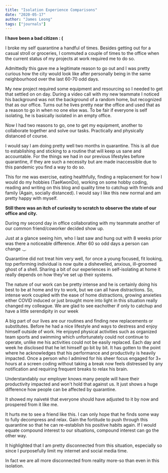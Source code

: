 ```yaml
---
title: "Isolation Experience Comparisons"
date: "2020-05-17"
author: "James Leong"
tags: ["journals"]
---
```


**I have been a bad citizen : (**

I broke my self quarantine a handful of times. Besides getting out for a casual stroll or groceries, I commuted a couple of times to the office when the current status of my projects at work required me to do so.

Admittedly this gave me a legitimate reason to go out and I was pretty curious how the city would look like after personally being in the same neighbourhood over the last 60-70 odd days.

My new project required some equipment and resourcing so I needed to get that settled on on day. During a video call with my new teammate I noticed his background was not the background of a random home, but recognized that as our office. Turns out he lives pretty near the office and used that as a reason to go in when no one else was. To be fair if everyone is self isolating, he is basically isolated in an empty office.

Now I had two reasons to go, one to get my equipment, another to collaborate together and solve our tasks. Practically and physically distanced of course.

I would say I am doing pretty well two months in quarantine. This is all due to establishing and sticking to a routine that will keep us sane and accountable. For the things we had in our previous lifestyles before quarantine, if they are such a necessity but are made inaccessible due to this pandemic you find a way to do so.

This for me was exercise, eating healthfully, finding a replacement for how I would do my hobbies (TaeKwonDo), working on some hobby coding, reading and writing on this blog and quality time to catchup with friends and family (Again, socially distanced). I would say I like this new normal and am pretty happy with myself.

**Still there was an itch of curiosity to scratch to observe the state of our office and city.**

During my second day in office collaborating with my teammate another of our common friend/coworker decided show up.

Just at a glance seeing him, who I last saw and hung out with 8 weeks prior was there a noticeable difference. After 60 so odd days a person can change .\_.

Quarantine did not treat him very well, for once a young focused, fit looking, top performing individual is now quite a dishevelled, anxious, ill-groomed ghost of a shell. Sharing a bit of our experiences in self-isolating at home it really depends on how they've set up their systems.

The nature of our work can be pretty intense and he is certainly doing his best to be at home and try to work, but we can all have distractions. So, intense work coupled with the ease of home distractions, growing anxieties either COVID induced or just brought more into light in this situation really changed my colleague. We are glad to see eachother if only to catchup and have a little serendipity in our week

A big part of our lives are our routines and finding new replacements or substitutes. Before he had a nice lifestyle and ways to destress and enjoy himself outside of work. He enjoyed physical activities such as organized team sports and swimming which unfortunately could not continue to operate, unlike me his activities could not be easily replaced. Each day and week he disclosed that he let himself go bit by bit. It has gotten to the point where he acknowledges that his performance and productivity is heavily impacted. Once a person who I admired for his sheer focus engaged for 3+ hours at a screen coding without taking a break now feels distressed by any notification and requiring frequent breaks to relax his brain.

Understandably our employer knows many people will have their productivity impacted and won't hold that against us. It just shows a huge difference how people can be affected by quarantine.

It showed my naiveté that everyone should have adjusted to it by now and prospered from it like me.

It hurts me to see a friend like this. I can only hope that he finds some way to fully decompress and relax. Gain the fortitude to push through this quarantine so that he can re-establish his positive habits again. If I would equate compound interest to our situations, compound interest can go the other way.

It highlighted that I am pretty disconnected from this situation, especially so since I purposefully limit my internet and social media time.

In fact we are all more disconnected from reality more-so than even in this isolation.
